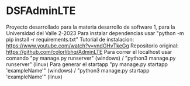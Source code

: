 # DSFAdminLTE
Proyecto desarrollado para la materia desarrollo de software 1, para la Universidad del Valle 2-2023
Para instalar dependencias usar "python -m pip install -r requirements.txt"
Tutorial de instalacion: https://www.youtube.com/watch?v=vndGHvTkeGg
Repositorio original: https://github.com/colorlibhq/AdminLTE
Para correr el localhost usar comando "py manage.py runserver" (windows) / "python3 manage.py runserver" (linux)
Para generar el startapp "py manage.py startapp 'exampleName'" (windows) / "python3 manage.py startapp 'exampleName'" (linux)